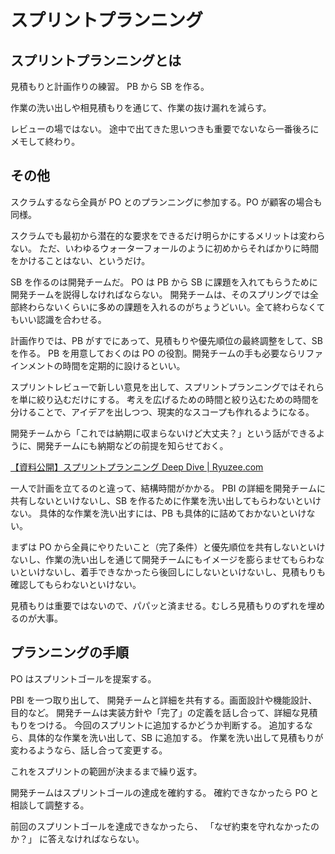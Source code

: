 # スプリントプランニング

## スプリントプランニングとは

見積もりと計画作りの練習。
PB から SB を作る。

作業の洗い出しや相見積もりを通じて、作業の抜け漏れを減らす。

レビューの場ではない。
途中で出てきた思いつきも重要でないなら一番後ろにメモして終わり。

## その他

スクラムするなら全員が PO とのプランニングに参加する。PO が顧客の場合も同様。

スクラムでも最初から潜在的な要求をできるだけ明らかにするメリットは変わらない。
ただ、いわゆるウォーターフォールのように初めからそればかりに時間をかけることはない、というだけ。

SB を作るのは開発チームだ。
PO は PB から SB に課題を入れてもらうために開発チームを説得しなければならない。
開発チームは、そのスプリングでは全部終わらないくらいに多めの課題を入れるのがちょうどいい。全て終わらなくてもいい認識を合わせる。

計画作りでは、PB がすでにあって、見積もりや優先順位の最終調整をして、SB を作る。
PB を用意しておくのは PO の役割。開発チームの手も必要ならリファインメントの時間を定期的に設けるといい。

スプリントレビューで新しい意見を出して、スプリントプランニングではそれらを単に絞り込むだけにする。
考えを広げるための時間と絞り込むための時間を分けることで、アイデアを出しつつ、現実的なスコープも作れるようになる。

開発チームから「これでは納期に収まらないけど大丈夫？」という話ができるように、開発チームにも納期などの前提を知らせておく。

[【資料公開】スプリントプランニング Deep Dive | Ryuzee.com](https://www.ryuzee.com/contents/blog/14573)

一人で計画を立てるのと違って、結構時間がかかる。
PBI の詳細を開発チームに共有しないといけないし、SB を作るために作業を洗い出してもらわないといけない。
具体的な作業を洗い出すには、PB も具体的に詰めておかないといけない。

まずは PO から全員にやりたいこと（完了条件）と優先順位を共有しないといけないし、作業の洗い出しを通じて開発チームにもイメージを膨らませてもらわないといけないし、着手できなかったら後回しにしないといけないし、見積もりも確認してもらわないといけない。

見積もりは重要ではないので、パパッと済ませる。むしろ見積もりのずれを埋めるのが大事。

## プランニングの手順

PO はスプリントゴールを提案する。

PBI を一つ取り出して、
開発チームと詳細を共有する。画面設計や機能設計、目的など。
開発チームは実装方針や「完了」の定義を話し合って、詳細な見積もりをつける。
今回のスプリントに追加するかどうか判断する。
追加するなら、具体的な作業を洗い出して、SB に追加する。
作業を洗い出して見積もりが変わるようなら、話し合って変更する。

これをスプリントの範囲が決まるまで繰り返す。

開発チームはスプリントゴールの達成を確約する。
確約できなかったら PO と相談して調整する。

前回のスプリントゴールを達成できなかったら、
「なぜ約束を守れなかったのか？」
に答えなければならない。
